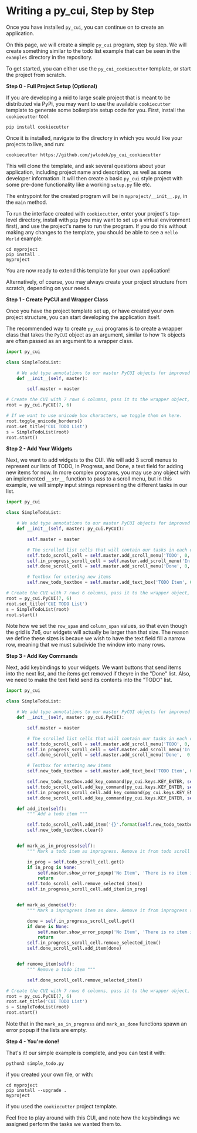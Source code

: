 # Writing a py_cui, Step by Step

Once you have installed `py_cui`, you can continue on to create an application.

On this page, we will create a simple `py_cui` program, step by step. We will create something similar to the todo list example that can be seen in the `examples` directory in the repository.

To get started, you can either use the `py_cui_cookiecutter` template, or start the project from scratch.

**Step 0 - Full Project Setup (Optional)**

If you are developing a mid to large scale project that is meant to be distributed via PyPi, you may want to use the available `cookiecutter` template to generate some boilerplate setup code for you. First, install the `cookiecutter` tool:

```
pip install cookiecutter
```

Once it is installed, navigate to the directory in which you would like your projects to live, and run:

```
cookiecutter https://github.com/jwlodek/py_cui_cookiecutter
```

This will clone the template, and ask several questions about your application, including project name and description, as well as some developer information. It will then create a basic `py_cui` style project with some pre-done functionality like a working `setup.py` file etc.

The entrypoint for the created program will be in `myproject/__init__.py`, in the `main` method.

To run the interface created with `cookiecutter`, enter your project's top-level directory, install with `pip` (you may want to set up a virtual environment first), and use the project's name to run the program. If you do this without making any changes to the template, you should be able to see a `Hello World` example:

```
cd myproject
pip install .
myproject
```

You are now ready to extend this template for your own application!

Alternatively, of course, you may always create your project structure from scratch, depending on your needs. 


**Step 1 - Create PyCUI and Wrapper Class**

Once you have the project template set up, or have created your own project structure, you can start developing the application itself.

The recommended way to create `py_cui` programs is to create a wrapper class that takes the `PyCUI` object as an argument, similar to how `Tk` objects are often passed as an argument to a wrapper class.

```Python
import py_cui

class SimpleTodoList:

    # We add type annotations to our master PyCUI objects for improved intellisense
    def __init__(self, master):

        self.master = master

# Create the CUI with 7 rows 6 columns, pass it to the wrapper object, and start it
root = py_cui.PyCUI(7, 6)

# If we want to use unicode box characters, we toggle them on here.
root.toggle_unicode_borders()
root.set_title('CUI TODO List')
s = SimpleTodoList(root)
root.start()
```

**Step 2 - Add Your Widgets**

Next, we want to add widgets to the CUI. We will add 3 scroll menus to represent our lists of TODO, In Progress, and Done, a text field for adding new items for now.
In more complex programs, you may use any object with an implemented `__str__` function to pass to a scroll menu, but in this example, we will simply input strings representing 
the different tasks in our list.

```Python
import py_cui

class SimpleTodoList:

    # We add type annotations to our master PyCUI objects for improved intellisense
    def __init__(self, master: py_cui.PyCUI):

        self.master = master

        # The scrolled list cells that will contain our tasks in each of the three categories
        self.todo_scroll_cell = self.master.add_scroll_menu('TODO', 0, 0, row_span=6, column_span=2)
        self.in_progress_scroll_cell = self.master.add_scroll_menu('In Progress', 0, 2, row_span=7, column_span=2)
        self.done_scroll_cell = self.master.add_scroll_menu('Done', 0, 4, row_span=7, column_span=2)

        # Textbox for entering new items
        self.new_todo_textbox = self.master.add_text_box('TODO Item', 6, 0, column_span=2)

# Create the CUI with 7 rows 6 columns, pass it to the wrapper object, and start it
root = py_cui.PyCUI(7, 6)
root.set_title('CUI TODO List')
s = SimpleTodoList(root)
root.start()
```

Note how we set the `row_span` and `column_span` values, so that even though the grid is 7x6, our widgets will actually be larger than that size. The reason we define these sizes is becaue we wish to have the text field fill a narrow row, meaning that we must subdivide the window into many rows.

**Step 3 - Add Key Commands**

Next, add keybindings to your widgets. We want buttons that send items into the next list, and the items get removed if theyre in the "Done" list. Also, we need to make the text field send its contents into the "TODO" list.

```Python
import py_cui

class SimpleTodoList:

    # We add type annotations to our master PyCUI objects for improved intellisense
    def __init__(self, master: py_cui.PyCUI):

        self.master = master

        # The scrolled list cells that will contain our tasks in each of the three categories
        self.todo_scroll_cell = self.master.add_scroll_menu('TODO', 0, 0, row_span=6, column_span=2)
        self.in_progress_scroll_cell = self.master.add_scroll_menu('In Progress', 0, 2, row_span=7, column_span=2)
        self.done_scroll_cell = self.master.add_scroll_menu('Done',  0, 4, row_span=7, column_span=2)

        # Textbox for entering new items
        self.new_todo_textbox = self.master.add_text_box('TODO Item', 6, 0, column_span=2)

        self.new_todo_textbox.add_key_command(py_cui.keys.KEY_ENTER, self.add_item)
        self.todo_scroll_cell.add_key_command(py_cui.keys.KEY_ENTER, self.mark_as_in_progress)
        self.in_progress_scroll_cell.add_key_command(py_cui.keys.KEY_ENTER, self.mark_as_done)
        self.done_scroll_cell.add_key_command(py_cui.keys.KEY_ENTER, self.remove_item)

    def add_item(self):
        """ Add a todo item """

        self.todo_scroll_cell.add_item('{}'.format(self.new_todo_textbox.get()))
        self.new_todo_textbox.clear()


    def mark_as_in_progress(self):
        """ Mark a todo item as inprogress. Remove it from todo scroll list, add it to in progress list, or show error popup if no tasks """

        in_prog = self.todo_scroll_cell.get()
        if in_prog is None:
            self.master.show_error_popup('No Item', 'There is no item in the list to mark as in progress')
            return
        self.todo_scroll_cell.remove_selected_item()
        self.in_progress_scroll_cell.add_item(in_prog)


    def mark_as_done(self):
        """ Mark a inprogress item as done. Remove it from inprogress scroll list, add it to done list, or show error popup if no tasks """

        done = self.in_progress_scroll_cell.get()
        if done is None:
            self.master.show_error_popup('No Item', 'There is no item in the list to mark as done')
            return
        self.in_progress_scroll_cell.remove_selected_item()
        self.done_scroll_cell.add_item(done)


    def remove_item(self):
        """ Remove a todo item """

        self.done_scroll_cell.remove_selected_item()

# Create the CUI with 7 rows 6 columns, pass it to the wrapper object, and start it
root = py_cui.PyCUI(7, 6)
root.set_title('CUI TODO List')
s = SimpleTodoList(root)
root.start()
```

Note that in the `mark_as_in_progress` and `mark_as_done` functions spawn an error popup if the lists are empty.

**Step 4 - You're done!**

That's it! our simple example is complete, and you can test it with:

```
python3 simple_todo.py
```

if you created your own file, or with:

```
cd myproject
pip install --upgrade .
myproject
```

if you used the `cookiecutter` project template.

Feel free to play around with this CUI, and note how the keybindings we assigned perform the tasks we wanted them to.